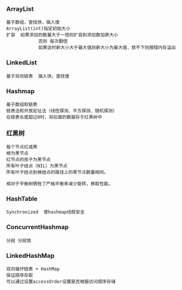 ### ArrayList
	基于数组，查找快，插入慢
	ArrayList(int)指定初始大小
	扩容  如果添加的数量大于一倍则扩容到添加数加原大小
				否则 每次翻倍
				如果这时新大小大于最大值则新大小为最大值，放不下则报错内存溢出

### LinkedList
	基于双向链表  插入快，查找慢

### Hashmap
	基于数组和链表
	链表法和开放定址法（线性探测、平方探测、随机探测）
	在链表长度超过8时，将后面的数据存于红黑树中
### 红黑树
	每个节点红或黑
	根为黑节点
	红节点的孩子为黑节点
	所有叶子结点（NIL）为黑节点
	所有叶子结点到根结点的路径上的黑节点数量相同。

	相对于平衡树牺牲了严格平衡来减少旋转，换取性能。
### HashTable
	Synchronized  使hashmap线程安全
### ConcurrentHashmap
	分段 分段锁

### LinkedHashMap
	双向循环链表 + HashMap
	保证顺序存取
	可以通过设置accessOrder设置是否根据访问顺序存储
